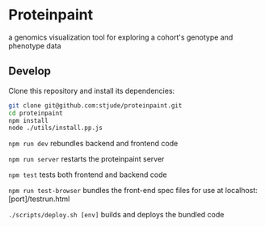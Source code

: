 # Proteinpaint

a genomics visualization tool for exploring a cohort's genotype and phenotype data

## Develop

Clone this repository and install its dependencies:

```bash
git clone git@github.com:stjude/proteinpaint.git
cd proteinpaint
npm install
node ./utils/install.pp.js
```

`npm run dev` rebundles backend and frontend code

`npm run server` restarts the proteinpaint server

`npm test` tests both frontend and backend code

`npm run test-browser` bundles the front-end spec files for use at localhost:[port]/testrun.html

`./scripts/deploy.sh [env]` builds and deploys the bundled code
